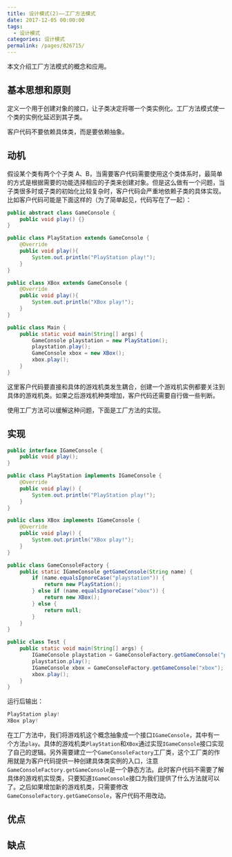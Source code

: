 ```yaml
---
title: 设计模式(2)——工厂方法模式
date: 2017-12-05 00:00:00
tags: 
  - 设计模式
categories: 设计模式
permalink: /pages/826715/
---
```


本文介绍工厂方法模式的概念和应用。

<!--more-->

## 基本思想和原则

定义一个用于创建对象的接口，让子类决定将哪一个类实例化。工厂方法模式使一个类的实例化延迟到其子类。

客户代码不要依赖具体类，而是要依赖抽象。

## 动机

假设某个类有两个个子类 A、B，当需要客户代码需要使用这个类体系时，最简单的方式是根据需要的功能选择相应的子类来创建对象。但是这么做有一个问题，当子类很多时或子类的初始化比较复杂时，客户代码会严重地依赖子类的具体实现。比如客户代码可能是下面这样的（为了简单起见，代码写在了一起）：

```Java
public abstract class GameConsole {
    public void play() {}
}

public class PlayStation extends GameConsole {
    @Override
    public void play(){
        System.out.println("PlayStation play!");
    }
}

public class XBox extends GameConsole {
    @Override
    public void play(){
        System.out.println("XBox play!");
    }
}

public class Main {
    public static void main(String[] args) {
        GameConsole playstation = new PlayStation();
        playstation.play();
        GameConsole xbox = new XBox();
        xbox.play();
    }
}
```

这里客户代码要直接和具体的游戏机类发生耦合，创建一个游戏机实例都要关注到具体的游戏机类。如果之后游戏机种类增加，客户代码还需要自行做一些判断。

使用工厂方法可以缓解这种问题，下面是工厂方法的实现。

## 实现

```Java
public interface IGameConsole {
    public void play();
}

public class PlayStation implements IGameConsole {
    @Override
    public void play() {
        System.out.println("PlayStation play!");
    }
}

public class XBox implements IGameConsole {
    @Override
    public void play() {
        System.out.println("XBox play!");
    }
}

public class GameConsoleFactory {
    public static IGameConsole getGameConsole(String name) {
        if (name.equalsIgnoreCase("playstation")) {
            return new PlayStation();
        } else if (name.equalsIgnoreCase("xbox")) {
            return new XBox();
        } else {
            return null;
        }
    }
}

public class Test {
    public static void main(String[] args) {
        IGameConsole playstation = GameConsoleFactory.getGameConsole("playstation");
        playstation.play();
        IGameConsole xbox = GameConsoleFactory.getGameConsole("xbox");
        xbox.play();
    }
}
```

运行后输出：

```Java
PlayStation play!
XBox play!
```

在工厂方法中，我们将游戏机这个概念抽象成一个接口`IGameConsole`，其中有一个方法`play`。具体的游戏机类`PlayStation`和`XBox`通过实现`IGameConsole`接口实现了自己的逻辑。另外需要建立一个`GameConsoleFactory`工厂类，这个工厂类的作用就是为客户代码提供一种创建具体类实例的入口，注意`GameConsoleFactory.getGameConsole`是一个静态方法。此时客户代码不需要了解具体的游戏机实现类，只要知道`IGameConsole`接口为我们提供了什么方法就可以了。之后如果增加新的游戏机类，只需要修改`GameConsoleFactory.getGameConsole`，客户代码不用改动。

## 优点

## 缺点
